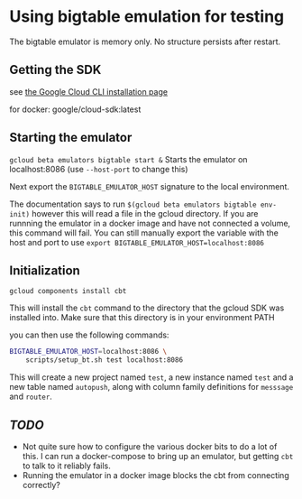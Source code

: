 # Using bigtable emulation for testing

The bigtable emulator is memory only. No structure persists after
restart.

## Getting the SDK

see [the Google Cloud CLI installation page](https://cloud.google.com/sdk/docs/install#deb)

for docker:
google/cloud-sdk:latest <!-- TODO: need to work out details for connection to this. -->

## Starting the emulator

`gcloud beta emulators bigtable start &`
Starts the emulator on localhost:8086 (use `--host-port` to change
this)

Next export the `BIGTABLE_EMULATOR_HOST` signature to the local environment.

The documentation says to run
`$(gcloud beta emulators bigtable env-init)`
however this will read a file in the gcloud directory. If you are runnning the emulator in a docker image and have not connected a volume, this command will fail. You can still
manually export the variable with the host and port to use
`export BIGTABLE_EMULATOR_HOST=localhost:8086`

## Initialization

`gcloud components install cbt`

This will install the `cbt` command to the directory that the gcloud SDK was installed into. Make sure that this directory is in your environment PATH

you can then use the following commands:

```bash
BIGTABLE_EMULATOR_HOST=localhost:8086 \
    scripts/setup_bt.sh test localhost:8086
```

This will create a new project named `test`, a new instance named `test` and a new table named `autopush`, along with column family definitions for `messsage` and `router`.

## *TODO*

* Not quite sure how to configure the various docker bits to do a lot of this. I can run a docker-compose to bring up an emulator, but getting `cbt` to talk to it reliably fails.
* Running the emulator in a docker image blocks the cbt from connecting correctly?
